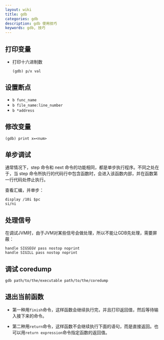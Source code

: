 ```yaml
---
layout: wiki
title: gdb
categories: gdb
description: gdb 使用技巧
keywords: gdb, 技巧
---
```


## 打印变量

- 打印十六进制数

  ```shell
  (gdb) p/x val
  ```

## 设置断点

- `b func_name`
- `b file_name:line_number`
- `b *address`

## 修改变量

```shell
(gdb) print x=<num>
```

## 单步调试

通常情况下，step 命令和 next 命令的功能相同，都是单步执行程序。不同之处在于，当 step 命令所执行的代码行中包含函数时，会进入该函数内部，并在函数第一行代码处停止执行。

查看汇编，并单步：

```shell
display /10i $pc
si/ni
```

## 处理信号

在调试JVM时，由于JVM对某些信号会做处理，所以不能让GDB先处理，需要屏蔽：

```shell
handle SIGSEGV pass nostop noprint
handle SIGILL pass nostop noprint
```

## 调试 coredump

```shell
gdb path/to/the/executable path/to/the/coredump
```

## 退出当前函数

- 第一种用`finish`命令，这样函数会继续执行完，并且打印返回值，然后等待输入接下来的命令。

- 第二种用`return`命令，这样函数不会继续执行下面的语句，而是直接返回。也可以用`return expression`命令指定函数的返回值。
